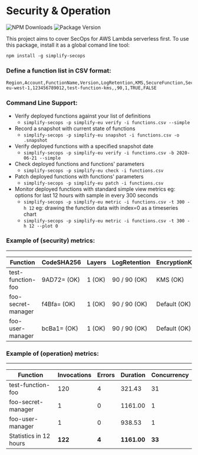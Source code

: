 # Security & Operation

![NPM Downloads](https://img.shields.io/npm/dw/simplify-secops)
![Package Version](https://img.shields.io/github/package-json/v/simplify-framework/security?color=green)

This project aims to cover SecOps for AWS Lambda serverless first. To use this package, install it as a global comand line tool:

`npm install -g simplify-secops`


### Define a function list in CSV format:
```csv
Region,Account,FunctionName,Version,LogRetention,KMS,SecureFunction,SecureLog
eu-west-1,123456789012,test-function-kms,,90,1,TRUE,FALSE
```

### Command Line Support:
- Verify deployed functions against your list of definitions
    + `simplify-secops -p simplify-eu verify -i functions.csv --simple`
- Record a snapshot with current state of functions
    + `simplify-secops -p simplify-eu snapshot -i functions.csv -o .snapshot`
- Verify deployed functions with a specified snapshot date
    + `simplify-secops -p simplify-eu verify -i functions.csv -b 2020-06-21 --simple`
- Check deployed functions and functions' parameters
    + `simplify-secops -p simplify-eu check -i functions.csv`
- Patch deployed functions with functions' parameters
    + `simplify-secops -p simplify-eu patch -i functions.csv`
- Monitor deployed functions with standard simple view metrics
    eg: options for last 12 hours with sample in every 300 seconds
    + `simplify-secops -p simplify-eu metric -i functions.csv -t 300 -h 12`
    eg: drawing the function data with index=0 as a timeseries chart
    + `simplify-secops -p simplify-eu metric -i functions.csv -t 300 -h 12 --plot 0`

### Example of (security) metrics:

-----------------------------------------------------------------------------------------------------------
|           Function |  CodeSHA256 | Layers | LogRetention | EncryptionKey | SecureFunction |   SecureLog |
|--------------------|-------------|--------|--------------|---------------|----------------|-------------|
|  test-function-foo | 9AD72= (OK) | 1 (OK) | 90 / 90 (OK) |      KMS (OK) |       YES (OK) |     NO (OK) |
| foo-secret-manager | f4Bfa= (OK) | 1 (OK) | 90 / 90 (OK) |  Default (OK) |    YES (PATCH) | YES (PATCH) |
|   foo-user-manager | bcBa1= (OK) | 1 (OK) | 90 / 90 (OK) |  Default (OK) |        NO (OK) |     NO (OK) |


### Example of (operation) metrics:

--------------------------------------------------------------------------------
|                 Function | Invocations |  Errors |    Duration | Concurrency |
|--------------------------|-------------|---------|-------------|-------------|
|        test-function-foo |         120 |       4 |      321.43 |          31 |
|       foo-secret-manager |           1 |       0 |     1161.00 |           1 |
|         foo-user-manager |           1 |       0 |      938.53 |           1 |
|   Statistics in 12 hours |         **122** |       **4** |     **1161.00** |        **33** |

